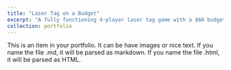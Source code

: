 ```yaml
---
title: "Laser Tag on a Budget"
excerpt: "A fully functioning 4-player laser tag game with a $60 budget.<br/><img src='/images/500x300.png'>"
collection: portfolio
---
```


This is an item in your portfolio. It can be have images or nice text. If you name the file .md, it will be parsed as markdown. If you name the file .html, it will be parsed as HTML. 
